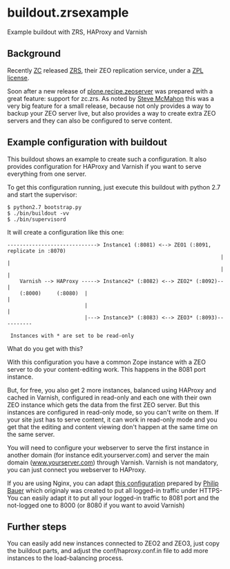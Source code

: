 buildout.zrsexample
===================

Example buildout with ZRS, HAProxy and Varnish

Background
-------------

Recently [ZC](http://www.zope.com) released
[ZRS](https://pypi.python.org/pypi/zc.zrs), their ZEO replication service,
under a [ZPL license](http://foundation.zope.org/agreements/ZPL_2.1.pdf).

Soon after a new release of [plone.recipe.zeoserver](https://pypi.python.org/pypi/plone.recipe.zeoserver)
was prepared with a great feature: support for zc.zrs. As noted by
[Steve McMahon](http://www.stevemcmahon.com/steves-blog/plone-adds-replication-in-micro-release)
this was a very big feature for a small release, because not only provides
a way to backup your ZEO server live, but also provides a way to create
extra ZEO servers and they can also be configured to serve content.


Example configuration with buildout
-------------------------------------

This buildout shows an example to create such a configuration. It also provides
configuration for HAProxy and Varnish if you want to serve everything
from one server.

To get this configuration running, just execute this buildout with python 2.7 and
start the supervisor:


    $ python2.7 bootstrap.py
    $ ./bin/buildout -vv
    $ ./bin/supervisord


It will create a configuration like this one:

    -----------------------------> Instance1 (:8081) <--> ZEO1 (:8091, replicate in :8070)
                                                                         |        |
                                                                         |        |
        Varnish --> HAProxy -----> Instance2* (:8082) <--> ZEO2* (:8092)--        |
        (:8000)     (:8080)  |                                                    |
                             |                                                    |
                             |---> Instance3* (:8083) <--> ZEO3* (:8093)----------

     Instances with * are set to be read-only



What do you get with this?

With this configuration you have a common Zope instance with a ZEO server to
do your content-editing work. This happens in the 8081 port instance.

But, for free, you also get 2 more instances, balanced using HAProxy and cached
in Varnish, configured in read-only and each one with their own ZEO instance
which gets the data from the first ZEO server. But this instances are configured
in read-only mode, so you can't write on them. If your site just has to serve
content, it can work in read-only mode and you get that the editing and content
viewing don't happen at the same time on the same server.

You will need to configure your webserver to serve the first instance in another
domain (for instance edit.yourserver.com) and server the main domain (www.yourserver.com)
through Varnish. Varnish is not mandatory, you can just connect you webserver
to HAProxy.

If you are using Nginx, you can adapt [this configuration](http://www.starzel.de/blog/securing-plone-sites-with-https-and-nginx)
prepared by [Philip Bauer](https://twitter.com/StarzelDe) which originaly was
created to put all logged-in traffic under HTTPS- You can easily adapt it to put
all your logged-in traffic to 8081 port and the not-logged one to 8000
(or 8080 if you want to avoid Varnish)

Further steps
--------------

You can easily add new instances connected to ZEO2 and ZEO3, just copy the
buildout parts, and adjust the conf/haproxy.conf.in file to add more instances
to the load-balancing process.
